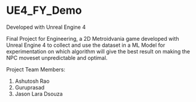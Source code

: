 # UE4_FY_Demo

Developed with Unreal Engine 4

Final Project for Engineering, a 2D Metroidvania game developed with Unreal Engine 4 to collect and use the dataset in a ML Model for experimentation on which algorithm will give the best result on making the NPC moveset unpredictable and optimal.


Project Team Members:
1. Ashutosh Rao
2. Guruprasad
3. Jason Lara Dsouza
